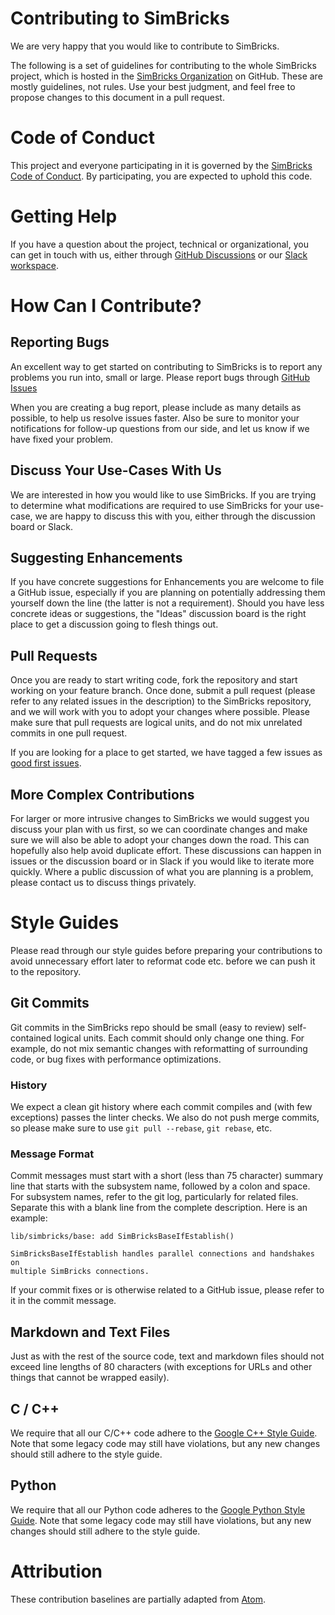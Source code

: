 # Contributing to SimBricks

We are very happy that you would like to contribute to SimBricks.

The following is a set of guidelines for contributing to the whole SimBricks
project, which is hosted in the
[SimBricks Organization](https://github.com/simbricks) on GitHub. These are
mostly guidelines, not rules. Use your best judgment, and feel free to propose
changes to this document in a pull request.

# Code of Conduct

This project and everyone participating in it is governed by the
[SimBricks Code of Conduct](CODE_OF_CONDUCT.md). By participating, you are
expected to uphold this code.

# Getting Help

If you have a question about the project, technical or organizational, you can
get in touch with us, either through
[GitHub Discussions](https://github.com/simbricks/simbricks/discussions) or our
[Slack workspace](https://join.slack.com/t/simbricks/shared_invite/zt-16y96155y-xspnVcm18EUkbUHDcSVonA).


# How Can I Contribute?

## Reporting Bugs

An excellent way to get started on contributing to SimBricks is to report any
problems you run into, small or large. Please report bugs through
[GitHub Issues](https://github.com/simbricks/simbricks/issues)

When you are creating a bug report, please include as many details as possible,
to help us resolve issues faster. Also be sure to monitor your notifications for
follow-up questions from our side, and let us know if we have fixed your
problem.

## Discuss Your Use-Cases With Us

We are interested in how you would like to use SimBricks. If you are trying to
determine what modifications are required to use SimBricks for your use-case,
we are happy to discuss this with you, either through the discussion board or
Slack.

## Suggesting Enhancements

If you have concrete suggestions for Enhancements you are welcome to file a
GitHub issue, especially if you are planning on potentially addressing them
yourself down the line (the latter is not a requirement). Should you have less
concrete ideas or suggestions, the "Ideas" discussion board is the right place
to get a discussion going to flesh things out.

## Pull Requests

Once you are ready to start writing code, fork the repository and start working
on your feature branch. Once done, submit a pull request (please refer to any
related issues in the description) to the SimBricks repository, and we will work
with you to adopt your changes where possible. Please make sure that pull
requests are logical units, and do not mix unrelated commits in one pull
request.

If you are looking for a place to get started, we have tagged a few issues as
[good first issues](https://github.com/simbricks/simbricks/issues?q=is%3Aissue+is%3Aopen+label%3A%22good+first+issue%22).

## More Complex Contributions

For larger or more intrusive changes to SimBricks we would suggest you discuss
your plan with us first, so we can coordinate changes and make sure we will also
be able to adopt your changes down the road. This can hopefully also help avoid
duplicate effort. These discussions can happen in issues or the discussion
board or in Slack if you would like to iterate more quickly. Where a public
discussion of what you are planning is a problem, please contact us to discuss
things privately.

# Style Guides

Please read through our style guides before preparing your contributions to
avoid unnecessary effort later to reformat code etc. before we can push it to
the repository.

## Git Commits

Git commits in the SimBricks repo should be small (easy to review)
self-contained logical units. Each commit should only change one thing. For
example,
do not mix semantic changes with reformatting of surrounding code, or bug fixes
with performance optimizations.

### History

We expect a clean git history where each commit compiles and (with few
exceptions) passes the linter checks. We also do not push merge commits, so
please make sure to use `git pull --rebase`, `git rebase`, etc.

### Message Format

Commit messages must start with a short (less than 75 character) summary line
that starts with the subsystem name, followed by a colon and space. For
subsystem names, refer to the git log, particularly for related files. Separate
this with a blank line from the complete description. Here is an example:

```
lib/simbricks/base: add SimBricksBaseIfEstablish()

SimBricksBaseIfEstablish handles parallel connections and handshakes on
multiple SimBricks connections.
```

If your commit fixes or is otherwise related to a GitHub issue, please refer to
it in the commit message.

## Markdown and Text Files

Just as with the rest of the source code, text and markdown files should not
exceed line lengths of 80 characters (with exceptions for URLs and other things
that cannot be wrapped easily).

## C / C++

We require that all our C/C++ code adhere to the
[Google C++ Style Guide](https://google.github.io/styleguide/cppguide.html).
Note that some legacy code may still have violations, but any new changes
should still adhere to the style guide.

## Python

We require that all our Python code adheres to the [Google Python Style
Guide](https://google.github.io/styleguide/pyguide.html). Note that some legacy
code may still have violations, but any new changes should still adhere to the
style guide.


# Attribution
These contribution baselines are partially adapted from
[Atom](https://github.com/atom/atom/blob/master/CONTRIBUTING.md).